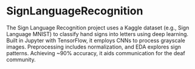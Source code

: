 # SignLanguageRecognition
The Sign Language Recognition project uses a Kaggle dataset (e.g., Sign Language MNIST) to classify hand signs into letters using deep learning. Built in Jupyter with TensorFlow, it employs CNNs to process grayscale images. Preprocessing includes normalization, and EDA explores sign patterns. Achieving ~90% accuracy, it aids communication for the deaf community.
